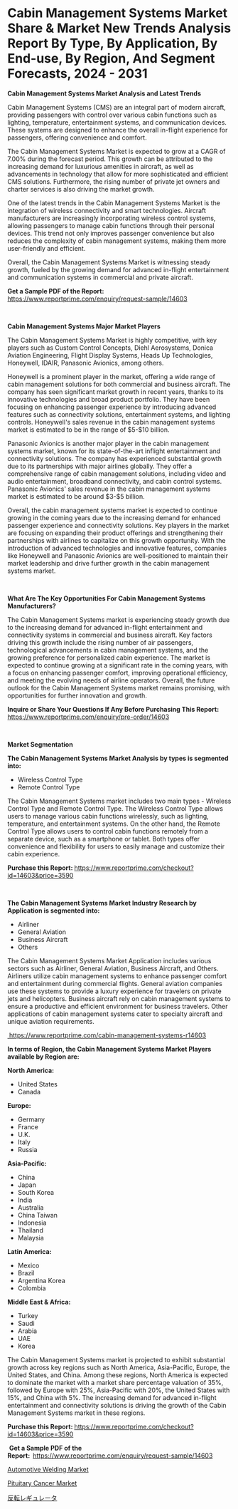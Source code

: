 <p><h1>Cabin Management Systems Market Share & Market New Trends Analysis Report By Type, By Application, By End-use, By Region, And Segment Forecasts, 2024 - 2031</h1></p><p><strong>Cabin Management Systems Market Analysis and Latest Trends</strong></p>
<p><p>Cabin Management Systems (CMS) are an integral part of modern aircraft, providing passengers with control over various cabin functions such as lighting, temperature, entertainment systems, and communication devices. These systems are designed to enhance the overall in-flight experience for passengers, offering convenience and comfort.</p><p>The Cabin Management Systems Market is expected to grow at a CAGR of 7.00% during the forecast period. This growth can be attributed to the increasing demand for luxurious amenities in aircraft, as well as advancements in technology that allow for more sophisticated and efficient CMS solutions. Furthermore, the rising number of private jet owners and charter services is also driving the market growth.</p><p>One of the latest trends in the Cabin Management Systems Market is the integration of wireless connectivity and smart technologies. Aircraft manufacturers are increasingly incorporating wireless control systems, allowing passengers to manage cabin functions through their personal devices. This trend not only improves passenger convenience but also reduces the complexity of cabin management systems, making them more user-friendly and efficient.</p><p>Overall, the Cabin Management Systems Market is witnessing steady growth, fueled by the growing demand for advanced in-flight entertainment and communication systems in commercial and private aircraft.</p></p>
<p><strong>Get a Sample PDF of the Report:&nbsp;</strong> <a href="https://www.reportprime.com/enquiry/request-sample/14603">https://www.reportprime.com/enquiry/request-sample/14603</a></p>
<p>&nbsp;</p>
<p><strong>Cabin Management Systems Major Market Players</strong></p>
<p><p>The Cabin Management Systems Market is highly competitive, with key players such as Custom Control Concepts, Diehl Aerosystems, Donica Aviation Engineering, Flight Display Systems, Heads Up Technologies, Honeywell, IDAIR, Panasonic Avionics, among others. </p><p>Honeywell is a prominent player in the market, offering a wide range of cabin management solutions for both commercial and business aircraft. The company has seen significant market growth in recent years, thanks to its innovative technologies and broad product portfolio. They have been focusing on enhancing passenger experience by introducing advanced features such as connectivity solutions, entertainment systems, and lighting controls. Honeywell's sales revenue in the cabin management systems market is estimated to be in the range of $5-$10 billion.</p><p>Panasonic Avionics is another major player in the cabin management systems market, known for its state-of-the-art inflight entertainment and connectivity solutions. The company has experienced substantial growth due to its partnerships with major airlines globally. They offer a comprehensive range of cabin management solutions, including video and audio entertainment, broadband connectivity, and cabin control systems. Panasonic Avionics' sales revenue in the cabin management systems market is estimated to be around $3-$5 billion.</p><p>Overall, the cabin management systems market is expected to continue growing in the coming years due to the increasing demand for enhanced passenger experience and connectivity solutions. Key players in the market are focusing on expanding their product offerings and strengthening their partnerships with airlines to capitalize on this growth opportunity. With the introduction of advanced technologies and innovative features, companies like Honeywell and Panasonic Avionics are well-positioned to maintain their market leadership and drive further growth in the cabin management systems market.</p></p>
<p>&nbsp;</p>
<p><strong>What Are The Key Opportunities For Cabin Management Systems Manufacturers?</strong></p>
<p><p>The Cabin Management Systems market is experiencing steady growth due to the increasing demand for advanced in-flight entertainment and connectivity systems in commercial and business aircraft. Key factors driving this growth include the rising number of air passengers, technological advancements in cabin management systems, and the growing preference for personalized cabin experience. The market is expected to continue growing at a significant rate in the coming years, with a focus on enhancing passenger comfort, improving operational efficiency, and meeting the evolving needs of airline operators. Overall, the future outlook for the Cabin Management Systems market remains promising, with opportunities for further innovation and growth.</p></p>
<p><strong>Inquire or Share Your Questions If Any Before Purchasing This Report:</strong> <a href="https://www.reportprime.com/enquiry/pre-order/14603">https://www.reportprime.com/enquiry/pre-order/14603</a></p>
<p>&nbsp;</p>
<p><strong>Market Segmentation</strong></p>
<p><strong>The Cabin Management Systems Market Analysis by types is segmented into:</strong></p>
<p><ul><li>Wireless Control Type</li><li>Remote Control Type</li></ul></p>
<p><p>The Cabin Management Systems market includes two main types - Wireless Control Type and Remote Control Type. The Wireless Control Type allows users to manage various cabin functions wirelessly, such as lighting, temperature, and entertainment systems. On the other hand, the Remote Control Type allows users to control cabin functions remotely from a separate device, such as a smartphone or tablet. Both types offer convenience and flexibility for users to easily manage and customize their cabin experience.</p></p>
<p><strong>Purchase this Report:&nbsp;</strong><a href="https://www.reportprime.com/checkout?id=14603&price=3590">https://www.reportprime.com/checkout?id=14603&price=3590</a></p>
<p>&nbsp;</p>
<p><strong>The Cabin Management Systems Market Industry Research by Application is segmented into:</strong></p>
<p><ul><li>Airliner</li><li>General Aviation</li><li>Business Aircraft</li><li>Others</li></ul></p>
<p><p>The Cabin Management Systems Market Application includes various sectors such as Airliner, General Aviation, Business Aircraft, and Others. Airliners utilize cabin management systems to enhance passenger comfort and entertainment during commercial flights. General aviation companies use these systems to provide a luxury experience for travelers on private jets and helicopters. Business aircraft rely on cabin management systems to ensure a productive and efficient environment for business travelers. Other applications of cabin management systems cater to specialty aircraft and unique aviation requirements.</p></p>
<p><a href="https://www.reportprime.com/cabin-management-systems-r14603">&nbsp;https://www.reportprime.com/cabin-management-systems-r14603</a></p>
<p><strong>In terms of Region, the Cabin Management Systems Market Players available by Region are:</strong></p>
<p>
    <p> <strong> North America: </strong>
        <ul>
            <li>United States</li>
            <li>Canada</li>
        </ul>
        </p> 
    <p> <strong> Europe: </strong>
        <ul>
            <li>Germany</li>
            <li>France</li>
            <li>U.K.</li>
            <li>Italy</li>
            <li>Russia</li>
        </ul>
        </p> 
    <p> <strong> Asia-Pacific: </strong>
        <ul>
            <li>China</li>
            <li>Japan</li>
            <li>South Korea</li>
            <li>India</li>
            <li>Australia</li>
            <li>China Taiwan</li>
            <li>Indonesia</li>
            <li>Thailand</li>
            <li>Malaysia</li>
        </ul>
        </p> 
    <p> <strong> Latin America: </strong>
        <ul>
            <li>Mexico</li>
            <li>Brazil</li>
            <li>Argentina Korea</li>
            <li>Colombia</li>
        </ul>
        </p> 
    <p> <strong> Middle East & Africa: </strong>
        <ul>
            <li>Turkey</li>
            <li>Saudi</li>
            <li>Arabia</li>
            <li>UAE</li>
            <li>Korea</li>
        </ul>
    </p>
    </p>
<p><p>The Cabin Management Systems market is projected to exhibit substantial growth across key regions such as North America, Asia-Pacific, Europe, the United States, and China. Among these regions, North America is expected to dominate the market with a market share percentage valuation of 35%, followed by Europe with 25%, Asia-Pacific with 20%, the United States with 15%, and China with 5%. The increasing demand for advanced in-flight entertainment and connectivity solutions is driving the growth of the Cabin Management Systems market in these regions.</p></p>
<p><strong>Purchase this Report: </strong><a href="https://www.reportprime.com/checkout?id=14603&price=3590">https://www.reportprime.com/checkout?id=14603&price=3590</a></p>
<p>&nbsp;<strong>Get a Sample PDF of the Report:&nbsp;&nbsp;</strong><a href="https://www.reportprime.com/enquiry/request-sample/14603">https://www.reportprime.com/enquiry/request-sample/14603</a></p>
<p><strong></strong></p>
<p><p><a href="https://github.com/brenzgnarento/Market-Research-Report-List-2/blob/main/automotive-welding-market.md">Automotive Welding Market</a></p><p><a href="https://github.com/jerrycopelandthomaswsqd8q/Market-Research-Report-List-2/blob/main/pituitary-cancer-market.md">Pituitary Cancer Market</a></p><p><a href="https://github.com/Sophiaard2003/Market-Research-Report-List-1/blob/main/792783825488.md">反転レギュレータ</a></p></p>